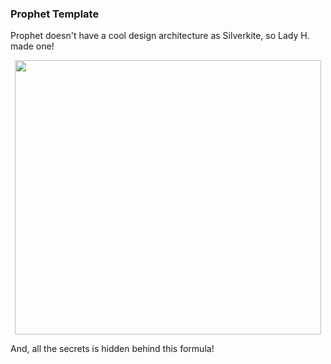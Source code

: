 ### Prophet Template

Prophet doesn't have a cool design architecture as Silverkite, so Lady H. made one!

<p align="center">
<img src="https://github.com/lady-h-world/My_Garden/blob/main/images/lady_heart_manga/prophet_formula.png" width="490" height="439" />
</p>

And, all the secrets is hidden behind this formula!

